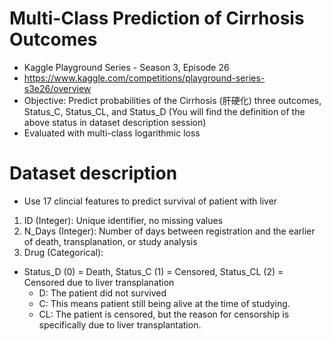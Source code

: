 # Multi-Class Prediction of Cirrhosis Outcomes
* Kaggle Playground Series - Season 3, Episode 26
* https://www.kaggle.com/competitions/playground-series-s3e26/overview
* Objective: Predict probabilities of the Cirrhosis (肝硬化) three outcomes, Status_C, Status_CL, and Status_D (You will find the definition of the above status in dataset description session) 
* Evaluated with multi-class logarithmic loss

# Dataset description
* Use 17 clincial features to predict survival of patient with liver
1. ID (Integer): Unique identifier, no missing values
2. N_Days (Integer): Number of days between registration and the earlier of death, transplanation, or study analysis
3. Drug (Categorical): 
* Status_D (0) = Death, Status_C (1) = Censored, Status_CL (2) = Censored due to liver transplanation
  * D: The patient did not survived
  * C: This means patient still being alive at the time of studying.
  * CL: The patient is censored, but the reason for censorship is specifically due to liver transplantation.

